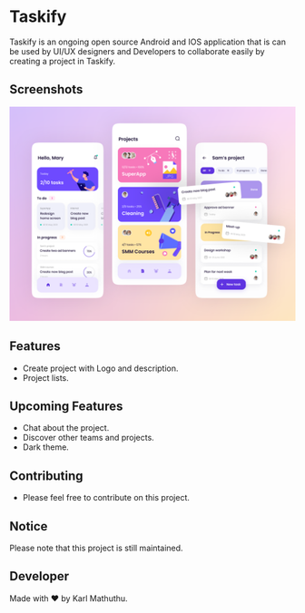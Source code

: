 # Taskify

Taskify is an ongoing open source Android and IOS application that is can be used by UI/UX designers and Developers to collaborate easily by creating a project in Taskify.

## Screenshots

<img src="screenshots/project_man1.png">

## Features
- Create project with Logo and description.
- Project lists.

## Upcoming Features
 - Chat about the project.
 - Discover other teams and projects.
 - Dark theme.

 ## Contributing
  - Please feel free to contribute on this project.

## Notice

 Please note that this project is still maintained.

## Developer


  Made with ❤ by Karl Mathuthu.
